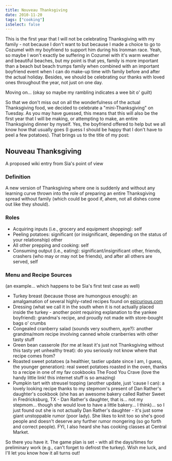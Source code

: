 ```yaml
---
title: Nouveau Thanksgiving
date: 2010-11-20
tags: ["cooking"]
isSelect: false
---
```


This is the first year that I will not be celebrating Thanksgiving with my family - not because I don't want to but because I made a choice to go to Cozumel with my boyfriend to support him during his Ironman race.  Yeah, so maybe I won't exactly be suffering in Cozumel with it's warm weather and beautiful beaches, but my point is that yes, family is more important than a beach but beach trumps family when combined with an important boyfriend event when I can do make-up time with family before and after the actual holiday.  Besides, we should be celebrating our thanks with loved ones throughout the year, not just on one day.

Moving on... (okay so maybe my rambling indicates a wee bit o' guilt)

So that we don't miss out on all the wonderfulness of the actual Thanksgiving food, we decided to celebrate a "mini-Thanksgiving" on Tuesday.  As you may have guessed, this means that this will also be the first year that I will be making, or attempting to make, an entire Thanksgiving dinner by myself.  Yes, the boyfriend offered to help but we all know how that usually goes (I guess I should be happy that I don't have to peel a few potatoes).  That brings us to the title of my post:

## Nouveau Thanksgiving

A proposed wiki entry from Sia's point of view

### Definition
A new version of Thanksgiving where one is suddenly and without any learning curve thrown into the role of preparing an entire Thanksgiving spread without family (which could be good if, ahem, not all dishes come out like they should).

### Roles
- Acquiring inputs (i.e., grocery and equipment shopping):  self
- Peeling potatoes:  significant (or insignificant, depending on the status of your relationship) other
- All other prepping and cooking: self
- Consuming output (i.e., eating):  significant/insignificant other, friends, crashers (who may or may not be friends), and after all others are served, self

### Menu and Recipe Sources
(an example... which happens to be Sia's first test case as well)

- Turkey breast (because those are humongous enough):  an amalgamation of several highly-rated recipes found on [epicurious.com](http://www.epicurious.com/)
- Dressing (what we call it in the south when it is not actually placed inside the turkey - another point requiring explanation to the yankee boyfriend):  grandma's recipe, and proudly not made with store-bought bags o' crumbs
- Congealed cranberry salad (sounds very southern, aye?):  another grandma/mom recipe involving canned whole cranberries with other tasty stuff
- Green bean casserole (for me at least it's just not Thanksgiving without this tasty yet unhealthy treat):  do you seriously not know where that recipe comes from?
- Roasted sweet potatoes (a healthier, tastier update since I am, I guess, the younger generation):  real sweet potatoes roasted in the oven, thanks to a recipe in one of my fav cookbooks The Food You Crave (love the handy little link!  this internet stuff is so amazing)
- Pumpkin tart with streusel topping (another update, just 'cause I can):  a lovely looking recipe thanks to my stepmom's present of Dan Rather's daughter's cookbook (she has an awesome bakery called Rather Sweet in Fredricksburg, TX - Dan Rather's daughter, that is... not my stepmom... though she would love to have a little bakery... I think)...  so I just found out she is not actually Dan Rather's daughter - it's just some giant unstoppable rumor (poor lady).  She likes to knit too so she's good people and doesn't deserve any further rumor mongering (so go forth and correct people).  FYI, I also heard she has cooking classes at Central Market.

So there you have it.  The game plan is set - with all the days/times for preliminary work (e.g., can't forget to defrost the turkey).  Wish me luck, and I'll let you know how it all turns out!
